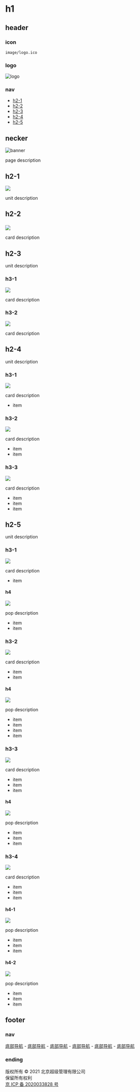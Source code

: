 # h1

## header

### icon

`image/logo.ico`

### logo

![logo](image/logo.png)

### nav

- [h2-1](#h2-1)
- [h2-2](#h2-2)
- [h2-3](#h2-3)
- [h2-4](#h2-4)
- [h2-5](#h2-5)

## necker

![banner](image/banner.jpg)

page description

## h2-1

![](image/shirt.svg)

unit description

## h2-2

###

![](image/teacher.svg)

card description

## h2-3

unit description

### h3-1

![](image/record.svg)

card description

### h3-2

![](image/record.svg)

card description

## h2-4

unit description

### h3-1

![](image/cart.svg)

card description

- item

### h3-2

![](image/cart.svg)

card description

- item
- item

### h3-3

![](image/cart.svg)

card description

- item
- item
- item

## h2-5

unit description

### h3-1

![](image/bank.svg)

card description

- item

#### h4

![](image/record.svg)

pop description

- item
- item

### h3-2

![](image/bank.svg)

card description

- item
- item

#### h4

![](image/record.svg)

pop description

- item
- item
- item
- item

### h3-3

![](image/bank.svg)

card description

- item
- item
- item

#### h4

![](image/record.svg)

pop description

- item
- item
- item

### h3-4

![](image/bank.svg)

card description

- item
- item
- item

#### h4-1

![](image/record.svg)

pop description

- item
- item
- item

#### h4-2

![](image/record.svg)

pop description

- item
- item
- item

## footer

### nav

[底部导航](#) - [底部导航](#) - [底部导航](#) - [底部导航](#) - [底部导航](#) - [底部导航](#)

### ending

版权所有 © 2021 北京超级管理有限公司  
保留所有权利  
[京 ICP 备 2020033828 号](http://www.beian.miit.gov.cn/)
